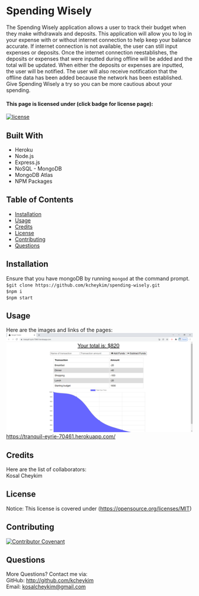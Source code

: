 # Spending Wisely

The Spending Wisely application allows a user to track their budget when they make withdrawals and deposits. This application will allow you to log in your expense with or without internet connection to help keep your balance accurate. If internet connection is not available, the user can still input expenses or deposits. Once the internet connection reestablishes, the deposits or expenses that were inputted during offline will be added and the total will be updated. When either the deposits or expenses are inputted, the user will be notified. The user will also receive notification that the offline data has been added because the network has been established. Give Spending Wisely a try so you can be more cautious about your spending.

#### This page is licensed under (click badge for license page): 
[![license](https://img.shields.io/badge/License-MIT-yellow.svg)](https://opensource.org/licenses/MIT)

## Built With
* Heroku
* Node.js
* Express.js
* NoSQL - MongoDB
* MongoDB Atlas
* NPM Packages


## Table of Contents
* [Installation](#installation)
* [Usage](#usage)
* [Credits](#credits)
* [License](#license) 
* [Contributing](#contributing) 
* [Questions](#questions)

## Installation
Ensure that you have mongoDB by running `mongod` at the command prompt. <br />
`$git clone https://github.com/kcheykim/spending-wisely.git` <br />
`$npm i` <br />
`$npm start`

## Usage
Here are the images and links of the pages: <br />
![spending-wisely](./public/assets/images/spending-wisely.png?raw=true)<br />
https://tranquil-eyrie-70461.herokuapp.com/

## Credits
Here are the list of collaborators:  
Kosal Cheykim

## License
Notice: This license is covered under (https://opensource.org/licenses/MIT)

## Contributing
[![Contributor Covenant](https://img.shields.io/badge/Contributor%20Covenant-2.1-4baaaa.svg)](code_of_conduct.md)

## Questions
More Questions? Contact me via:  
GitHub: http://github.com/kcheykim  
Email: kosalcheykim@gmail.com